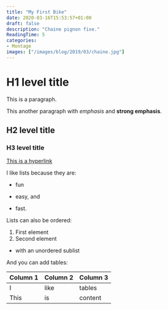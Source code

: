 ```yaml
---
title: "My First Bike"
date: 2020-03-16T15:53:57+01:00
draft: false
description: "Chaine pignon fixe."
ReadingTime: 5
categories:
- Montage
images: ["/images/blog/2019/03/chaine.jpg"]
---
```

# H1 level title

This is a paragraph.

This another paragraph with *emphasis* and **strong emphasis**.

## H2 level title
### H3 level title

[This is a hyperlink](https://www.google.com/)

I like lists because they are:

- fun
+ easy, and
* fast.

Lists can also be ordered:

1. First element
2. Second element
  - with an unordered sublist

And you can add tables:

| Column 1 | Column 2 | Column 3 |
| -------- | -------- | -------- |
| I        | like     | tables   |
| This     | is       | content  |
